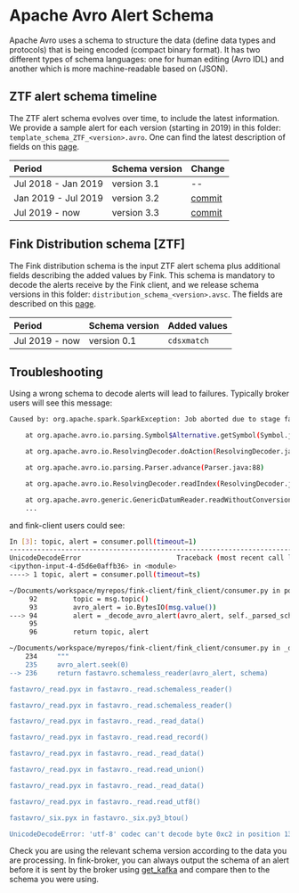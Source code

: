 # Apache Avro Alert Schema

Apache Avro uses a schema to structure the data (define data types and protocols) that is being encoded (compact binary format). It has two different types of schema languages: one for human editing (Avro IDL) and another which is more machine-readable based on (JSON).


## ZTF alert schema timeline

The ZTF alert schema evolves over time, to include the latest information. We provide a sample alert for each version (starting in 2019) in this folder: `template_schema_ZTF_<version>.avro`. One can find the latest description of fields on this [page](https://zwickytransientfacility.github.io/ztf-avro-alert/). 

| Period | Schema version | Change |
|:--------|:-------|:-------|
| Jul 2018 - Jan 2019 | version 3.1 | -- |
| Jan 2019 - Jul 2019 | version 3.2 | [commit](https://github.com/ZwickyTransientFacility/ztf-avro-alert/commit/2b4af549fc99200e3117c24634a17b5ac04ed963) |
| Jul 2019 - now | version 3.3 | [commit](https://github.com/ZwickyTransientFacility/ztf-avro-alert/commit/a4fa6a45621ccfc11e7a38f766a05c63681fd4e3#diff-c9550d5fad73447fc24ba47f95d1c6b7) |

## Fink Distribution schema [ZTF]

The Fink distribution schema is the input ZTF alert schema plus additional fields describing the added values by Fink. This schema is mandatory to decode the alerts receive by the Fink client, and we release schema versions in this folder: `distribution_schema_<version>.avsc`. The fields are described on this [page](https://fink-broker.readthedocs.io/en/latest/science/added_values/).

| Period | Schema version | Added values |
|:--------|:-------|:-------|
| Jul 2019 - now | version 0.1 | `cdsxmatch` |

## Troubleshooting

Using a wrong schema to decode alerts will lead to failures. Typically broker users will see this message:

```bash
Caused by: org.apache.spark.SparkException: Job aborted due to stage failure: Task 0 in stage 0.0 failed 1 times, most recent failure: Lost task 0.0 in stage 0.0 (TID 0, localhost, executor driver): java.lang.ArrayIndexOutOfBoundsException: -28

	at org.apache.avro.io.parsing.Symbol$Alternative.getSymbol(Symbol.java:424)

	at org.apache.avro.io.ResolvingDecoder.doAction(ResolvingDecoder.java:290)

	at org.apache.avro.io.parsing.Parser.advance(Parser.java:88)

	at org.apache.avro.io.ResolvingDecoder.readIndex(ResolvingDecoder.java:267)

	at org.apache.avro.generic.GenericDatumReader.readWithoutConversion(GenericDatumReader.java:179)
	...
```

and fink-client users could see:

```bash
In [3]: topic, alert = consumer.poll(timeout=1)
---------------------------------------------------------------------------
UnicodeDecodeError                        Traceback (most recent call last)
<ipython-input-4-d5d6e0affb36> in <module>
----> 1 topic, alert = consumer.poll(timeout=ts)

~/Documents/workspace/myrepos/fink-client/fink_client/consumer.py in poll(self, timeout)
     92         topic = msg.topic()
     93         avro_alert = io.BytesIO(msg.value())
---> 94         alert = _decode_avro_alert(avro_alert, self._parsed_schema)
     95
     96         return topic, alert

~/Documents/workspace/myrepos/fink-client/fink_client/consumer.py in _decode_avro_alert(avro_alert, schema)
    234     """
    235     avro_alert.seek(0)
--> 236     return fastavro.schemaless_reader(avro_alert, schema)

fastavro/_read.pyx in fastavro._read.schemaless_reader()

fastavro/_read.pyx in fastavro._read.schemaless_reader()

fastavro/_read.pyx in fastavro._read._read_data()

fastavro/_read.pyx in fastavro._read.read_record()

fastavro/_read.pyx in fastavro._read._read_data()

fastavro/_read.pyx in fastavro._read.read_union()

fastavro/_read.pyx in fastavro._read._read_data()

fastavro/_read.pyx in fastavro._read.read_utf8()

fastavro/_six.pyx in fastavro._six.py3_btou()

UnicodeDecodeError: 'utf-8' codec can't decode byte 0xc2 in position 13: invalid continuation byte
```

Check you are using the relevant schema version according to the data you are processing. In fink-broker, you can always output the schema of an alert before it is sent by the broker using [get_kafka](https://github.com/astrolabsoftware/fink-broker/blob/master/fink_broker/distributionUtils.py#L29) and compare then to the schema you were using.